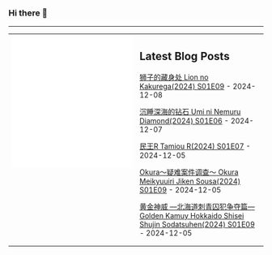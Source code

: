 ### Hi there 👋

<!--
**etng/etng** is a ✨ _special_ ✨ repository because its `README.md` (this file) appears on your GitHub profile.

Here are some ideas to get you started:

- 🔭 I’m currently working on ...
- 🌱 I’m currently learning ...
- 👯 I’m looking to collaborate on ...
- 🤔 I’m looking for help with ...
- 💬 Ask me about ...
- 📫 How to reach me: ...
- 😄 Pronouns: ...
- ⚡ Fun fact: ...
-->


---

<table>
<tr>
<td valign="top" width="50%">
<img src="metrics.svg" alt="Metric" />
</td>
<td valign="top" width="50%">

## Latest Blog Posts
<!-- blog start -->
[狮子的藏身处 Lion no Kakurega(2024) S01E09](http://www.fanxinzhui.com/rr/2590#S01E09) - 2024-12-08

[沉睡深海的钻石 Umi ni Nemuru Diamond(2024) S01E06](http://www.fanxinzhui.com/rr/2596#S01E06) - 2024-12-07

[民王R Tamiou R(2024) S01E07](http://www.fanxinzhui.com/rr/2594#S01E07) - 2024-12-05

[Okura～疑难案件调查～ Okura Meikyuuiri Jiken Sousa(2024) S01E09](http://www.fanxinzhui.com/rr/2591#S01E09) - 2024-12-05

[黄金神威 —北海道刺青囚犯争夺篇— Golden Kamuy Hokkaido Shisei Shujin Sodatsuhen(2024) S01E09](http://www.fanxinzhui.com/rr/2587#S01E09) - 2024-12-05
<!-- blog end -->

</td></tr></table>

